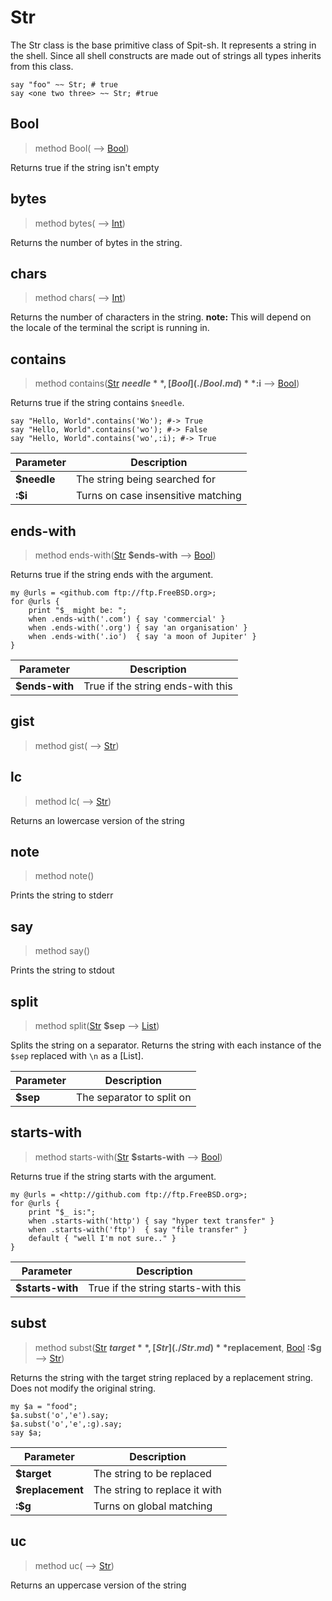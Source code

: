 # Str
 The Str class is the base primitive class of Spit-sh. It represents a string in the shell. Since all shell constructs are made out of strings all types inherits from this class.
```perl6
say "foo" ~~ Str; # true
say <one two three> ~~ Str; #true
```
## Bool
>method Bool( ⟶ [Bool](./Bool.md))


 Returns true if the string isn't empty
## bytes
>method bytes( ⟶ [Int](./Int.md))


 Returns the number of bytes in the string.
## chars
>method chars( ⟶ [Int](./Int.md))


 Returns the number of characters in the string. **note:** This will depend on the locale of the terminal the script is running in.
## contains
>method contains([Str](./Str.md) **$needle**, [Bool](./Bool.md) **:$i** ⟶ [Bool](./Bool.md))


 Returns true if the string contains `$needle`.
```perl6
say "Hello, World".contains('Wo'); #-> True
say "Hello, World".contains('wo'); #-> False
say "Hello, World".contains('wo',:i); #-> True
```

|Parameter|Description|
|---------|-----------|
|**$needle**| The string being searched for|
|**:$i**| Turns on case insensitive matching|
## ends-with
>method ends-with([Str](./Str.md) **$ends-with** ⟶ [Bool](./Bool.md))


 Returns true if the string ends with the argument.
```perl6
my @urls = <github.com ftp://ftp.FreeBSD.org>;
for @urls {
    print "$_ might be: ";
    when .ends-with('.com') { say 'commercial' }
    when .ends-with('.org') { say 'an organisation' }
    when .ends-with('.io')  { say 'a moon of Jupiter' }
}
```

|Parameter|Description|
|---------|-----------|
|**$ends-with**| True if the string ends-with this|
## gist
>method gist( ⟶ [Str](./Str.md))


## lc
>method lc( ⟶ [Str](./Str.md))


 Returns an lowercase version of the string
## note
>method note()


 Prints the string to stderr
## say
>method say()


 Prints the string to stdout
## split
>method split([Str](./Str.md) **$sep** ⟶ [List](./List.md))


 Splits the string on a separator. Returns the string with each instance of the `$sep` replaced with `\n` as a [List].

|Parameter|Description|
|---------|-----------|
|**$sep**| The separator to split on|
## starts-with
>method starts-with([Str](./Str.md) **$starts-with** ⟶ [Bool](./Bool.md))


 Returns true if the string starts with the argument.
```perl6
my @urls = <http://github.com ftp://ftp.FreeBSD.org>;
for @urls {
    print "$_ is:";
    when .starts-with('http') { say "hyper text transfer" }
    when .starts-with('ftp')  { say "file transfer" }
    default { "well I'm not sure.." }
}
```

|Parameter|Description|
|---------|-----------|
|**$starts-with**| True if the string starts-with this|
## subst
>method subst([Str](./Str.md) **$target**, [Str](./Str.md) **$replacement**, [Bool](./Bool.md) **:$g** ⟶ [Str](./Str.md))


 Returns the string with the target string replaced by a replacement string. Does not modify the original string.
```perl6
my $a = "food";
$a.subst('o','e').say;
$a.subst('o','e',:g).say;
say $a;
```

|Parameter|Description|
|---------|-----------|
|**$target**| The string to be replaced|
|**$replacement**| The string to replace it with|
|**:$g**| Turns on global matching|
## uc
>method uc( ⟶ [Str](./Str.md))


 Returns an uppercase version of the string
